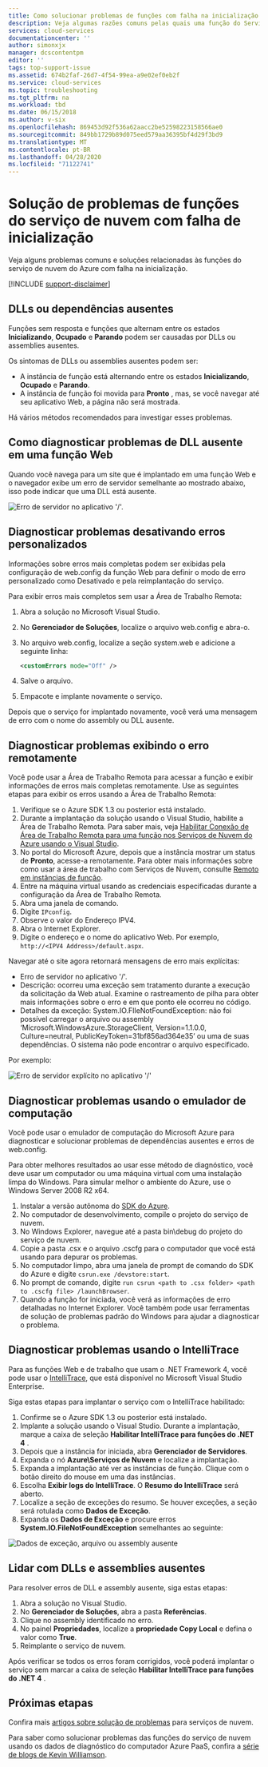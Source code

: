 ```yaml
---
title: Como solucionar problemas de funções com falha na inicialização | Microsoft Docs
description: Veja algumas razões comuns pelas quais uma função do Serviço de Nuvem pode falhar ao ser iniciada. Soluções para esses problemas também são fornecidas.
services: cloud-services
documentationcenter: ''
author: simonxjx
manager: dcscontentpm
editor: ''
tags: top-support-issue
ms.assetid: 674b2faf-26d7-4f54-99ea-a9e02ef0eb2f
ms.service: cloud-services
ms.topic: troubleshooting
ms.tgt_pltfrm: na
ms.workload: tbd
ms.date: 06/15/2018
ms.author: v-six
ms.openlocfilehash: 869453d92f536a62aacc2be52598223158566ae0
ms.sourcegitcommit: 849bb1729b89d075eed579aa36395bf4d29f3bd9
ms.translationtype: MT
ms.contentlocale: pt-BR
ms.lasthandoff: 04/28/2020
ms.locfileid: "71122741"
---
```

# <a name="troubleshoot-cloud-service-roles-that-fail-to-start"></a>Solução de problemas de funções do serviço de nuvem com falha de inicialização
Veja alguns problemas comuns e soluções relacionadas às funções do serviço de nuvem do Azure com falha na inicialização.

[!INCLUDE [support-disclaimer](../../includes/support-disclaimer.md)]

## <a name="missing-dlls-or-dependencies"></a>DLLs ou dependências ausentes
Funções sem resposta e funções que alternam entre os estados **Inicializando**, **Ocupado** e **Parando** podem ser causadas por DLLs ou assemblies ausentes.

Os sintomas de DLLs ou assemblies ausentes podem ser:

* A instância de função está alternando entre os estados **Inicializando**, **Ocupado** e **Parando**.
* A instância de função foi movida para **Pronto** , mas, se você navegar até seu aplicativo Web, a página não será mostrada.

Há vários métodos recomendados para investigar esses problemas.

## <a name="diagnose-missing-dll-issues-in-a-web-role"></a>Como diagnosticar problemas de DLL ausente em uma função Web
Quando você navega para um site que é implantado em uma função Web e o navegador exibe um erro de servidor semelhante ao mostrado abaixo, isso pode indicar que uma DLL está ausente.

![Erro de servidor no aplicativo '/'.](./media/cloud-services-troubleshoot-roles-that-fail-start/ic503388.png)

## <a name="diagnose-issues-by-turning-off-custom-errors"></a>Diagnosticar problemas desativando erros personalizados
Informações sobre erros mais completas podem ser exibidas pela configuração de web.config da função Web para definir o modo de erro personalizado como Desativado e pela reimplantação do serviço.

Para exibir erros mais completos sem usar a Área de Trabalho Remota:

1. Abra a solução no Microsoft Visual Studio.
2. No **Gerenciador de Soluções**, localize o arquivo web.config e abra-o.
3. No arquivo web.config, localize a seção system.web e adicione a seguinte linha:

    ```xml
    <customErrors mode="Off" />
    ```
4. Salve o arquivo.
5. Empacote e implante novamente o serviço.

Depois que o serviço for implantado novamente, você verá uma mensagem de erro com o nome do assembly ou DLL ausente.

## <a name="diagnose-issues-by-viewing-the-error-remotely"></a>Diagnosticar problemas exibindo o erro remotamente
Você pode usar a Área de Trabalho Remota para acessar a função e exibir informações de erros mais completas remotamente. Use as seguintes etapas para exibir os erros usando a Área de Trabalho Remota:

1. Verifique se o Azure SDK 1.3 ou posterior está instalado.
2. Durante a implantação da solução usando o Visual Studio, habilite a Área de Trabalho Remota. Para saber mais, veja [Habilitar Conexão de Área de Trabalho Remota para uma função nos Serviços de Nuvem do Azure usando o Visual Studio](cloud-services-role-enable-remote-desktop-visual-studio.md).
3. No portal do Microsoft Azure, depois que a instância mostrar um status de **Pronto**, acesse-a remotamente. Para obter mais informações sobre como usar a área de trabalho com Serviços de Nuvem, consulte [Remoto em instâncias de função](cloud-services-role-enable-remote-desktop-new-portal.md#remote-into-role-instances).
5. Entre na máquina virtual usando as credenciais especificadas durante a configuração da Área de Trabalho Remota.
6. Abra uma janela de comando.
7. Digite `IPconfig`.
8. Observe o valor do Endereço IPV4.
9. Abra o Internet Explorer.
10. Digite o endereço e o nome do aplicativo Web. Por exemplo, `http://<IPV4 Address>/default.aspx`.

Navegar até o site agora retornará mensagens de erro mais explícitas:

* Erro de servidor no aplicativo '/'.
* Descrição: ocorreu uma exceção sem tratamento durante a execução da solicitação da Web atual. Examine o rastreamento de pilha para obter mais informações sobre o erro e em que ponto ele ocorreu no código.
* Detalhes da exceção: System.IO.FIleNotFoundException: não foi possível carregar o arquivo ou assembly ‘Microsoft.WindowsAzure.StorageClient, Version=1.1.0.0, Culture=neutral, PublicKeyToken=31bf856ad364e35’ ou uma de suas dependências. O sistema não pode encontrar o arquivo especificado.

Por exemplo:

![Erro de servidor explícito no aplicativo '/'](./media/cloud-services-troubleshoot-roles-that-fail-start/ic503389.png)

## <a name="diagnose-issues-by-using-the-compute-emulator"></a>Diagnosticar problemas usando o emulador de computação
Você pode usar o emulador de computação do Microsoft Azure para diagnosticar e solucionar problemas de dependências ausentes e erros de web.config.

Para obter melhores resultados ao usar esse método de diagnóstico, você deve usar um computador ou uma máquina virtual com uma instalação limpa do Windows. Para simular melhor o ambiente do Azure, use o Windows Server 2008 R2 x64.

1. Instalar a versão autônoma do [SDK do Azure](https://azure.microsoft.com/downloads/).
2. No computador de desenvolvimento, compile o projeto do serviço de nuvem.
3. No Windows Explorer, navegue até a pasta bin\debug do projeto do serviço de nuvem.
4. Copie a pasta .csx e o arquivo .cscfg para o computador que você está usando para depurar os problemas.
5. No computador limpo, abra uma janela de prompt de comando do SDK do Azure e digite `csrun.exe /devstore:start`.
6. No prompt de comando, digite `run csrun <path to .csx folder> <path to .cscfg file> /launchBrowser`.
7. Quando a função for iniciada, você verá as informações de erro detalhadas no Internet Explorer. Você também pode usar ferramentas de solução de problemas padrão do Windows para ajudar a diagnosticar o problema.

## <a name="diagnose-issues-by-using-intellitrace"></a>Diagnosticar problemas usando o IntelliTrace
Para as funções Web e de trabalho que usam o .NET Framework 4, você pode usar o [IntelliTrace](/visualstudio/debugger/intellitrace), que está disponível no Microsoft Visual Studio Enterprise.

Siga estas etapas para implantar o serviço com o IntelliTrace habilitado:

1. Confirme se o Azure SDK 1.3 ou posterior está instalado.
2. Implante a solução usando o Visual Studio. Durante a implantação, marque a caixa de seleção **Habilitar IntelliTrace para funções do .NET 4** .
3. Depois que a instância for iniciada, abra **Gerenciador de Servidores**.
4. Expanda o nó **Azure\\Serviços de Nuvem** e localize a implantação.
5. Expanda a implantação até ver as instâncias de função. Clique com o botão direito do mouse em uma das instâncias.
6. Escolha **Exibir logs do IntelliTrace**. O **Resumo do IntelliTrace** será aberto.
7. Localize a seção de exceções do resumo. Se houver exceções, a seção será rotulada como **Dados de Exceção**.
8. Expanda os **Dados de Exceção** e procure erros **System.IO.FileNotFoundException** semelhantes ao seguinte:

![Dados de exceção, arquivo ou assembly ausente](./media/cloud-services-troubleshoot-roles-that-fail-start/ic503390.png)

## <a name="address-missing-dlls-and-assemblies"></a>Lidar com DLLs e assemblies ausentes
Para resolver erros de DLL e assembly ausente, siga estas etapas:

1. Abra a solução no Visual Studio.
2. No **Gerenciador de Soluções**, abra a pasta **Referências**.
3. Clique no assembly identificado no erro.
4. No painel **Propriedades**, localize a **propriedade Copy Local** e defina o valor como **True**.
5. Reimplante o serviço de nuvem.

Após verificar se todos os erros foram corrigidos, você poderá implantar o serviço sem marcar a caixa de seleção **Habilitar IntelliTrace para funções do .NET 4** .

## <a name="next-steps"></a>Próximas etapas
Confira mais [artigos sobre solução de problemas](https://azure.microsoft.com/documentation/articles/?tag=top-support-issue&product=cloud-services) para serviços de nuvem.

Para saber como solucionar problemas das funções do serviço de nuvem usando os dados de diagnóstico do computador Azure PaaS, confira a [série de blogs de Kevin Williamson](https://blogs.msdn.com/b/kwill/archive/2013/08/09/windows-azure-paas-compute-diagnostics-data.aspx).
